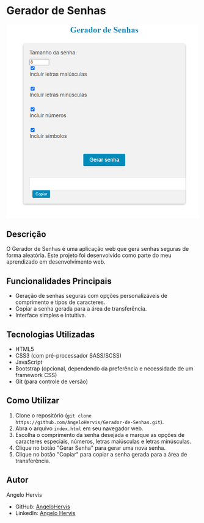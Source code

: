 # Gerador de Senhas

<div style="display:flex; align-items:center; justify-content:center; margin-bottom:20px">
<img src="img/projeto.png" >
</div>


## Descrição
O Gerador de Senhas é uma aplicação web que gera senhas seguras de forma aleatória. Este projeto foi desenvolvido como parte do meu aprendizado em desenvolvimento web.

## Funcionalidades Principais
- Geração de senhas seguras com opções personalizáveis de comprimento e tipos de caracteres.
- Copiar a senha gerada para a área de transferência.
- Interface simples e intuitiva.

## Tecnologias Utilizadas
- HTML5
- CSS3 (com pré-processador SASS/SCSS)
- JavaScript
- Bootstrap (opcional, dependendo da preferência e necessidade de um framework CSS)
- Git (para controle de versão)

## Como Utilizar
1. Clone o repositório (`git clone https://github.com/AngeloHervis/Gerador-de-Senhas.git`).
2. Abra o arquivo `index.html` em seu navegador web.
3. Escolha o comprimento da senha desejada e marque as opções de caracteres especiais, números, letras maiúsculas e letras minúsculas.
4. Clique no botão "Gerar Senha" para gerar uma nova senha.
5. Clique no botão "Copiar" para copiar a senha gerada para a área de transferência.

## Autor
Angelo Hervis
- GitHub: [AngeloHervis](https://github.com/AngeloHervis)
- LinkedIn: [Angelo Hervis](https://www.linkedin.com/in/angelo-hervis/)